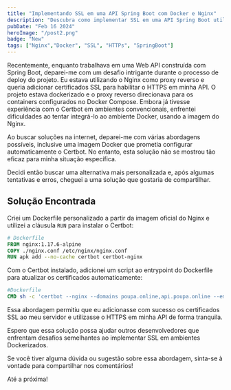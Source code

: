 ```yaml
---
title: "Implementando SSL em uma API Spring Boot com Docker e Nginx"
description: "Descubra como implementar SSL em uma API Spring Boot utilizando Docker e Nginx! Neste artigo, compartilho minha jornada ao enfrentar desafios ao adicionar certificados SSL a uma aplicação Dockerizada. Aprenda como criar um Dockerfile personalizado, instalar o Certbot e automatizar a atualização dos certificados SSL."
pubDate: "Feb 16 2024"
heroImage: "/post2.png"
badge: "New"
tags: ["Nginx","Docker", "SSL", "HTTPs", "SpringBoot"]
---
```

Recentemente, enquanto trabalhava em uma Web API construída com Spring Boot, deparei-me com um desafio intrigante durante o processo de deploy do projeto. Eu estava utilizando o Nginx como proxy reverso e queria adicionar certificados SSL para habilitar o HTTPS em minha API. O projeto estava dockerizado e o proxy reverso direcionava para os containers configurados no Docker Compose. Embora já tivesse experiência com o Certbot em ambientes convencionais, enfrentei dificuldades ao tentar integrá-lo ao ambiente Docker, usando a imagem do Nginx.

Ao buscar soluções na internet, deparei-me com várias abordagens possíveis, inclusive uma imagem Docker que prometia configurar automaticamente o Certbot. No entanto, esta solução não se mostrou tão eficaz para minha situação específica.

Decidi então buscar uma alternativa mais personalizada e, após algumas tentativas e erros, cheguei a uma solução que gostaria de compartilhar.

## Solução Encontrada

Criei um Dockerfile personalizado a partir da imagem oficial do Nginx e utilizei a cláusula `RUN` para instalar o Certbot:

```Dockerfile
# Dockerfile 
FROM nginx:1.17.6-alpine 
COPY ./nginx.conf /etc/nginx/nginx.conf 
RUN apk add --no-cache certbot certbot-nginx
```

Com o Certbot instalado, adicionei um script ao entrypoint do Dockerfile para atualizar os certificados automaticamente:

```Dockerfile
#Dockerfile 
CMD sh -c 'certbot --nginx --domains poupa.online,api.poupa.online --email leandrosantino2013@gmail.com --agree-tos --redirect --reinstall --non-interactive; \ nginx -s reload; \ while true; do \ echo "Atualizando certificados"; \ certbot renew --non-interactive; \ nginx -s reload; \ sleep 604810 & SLEEP_PID=$!; \ wait "$SLEEP_PID"; \ done'
```

Essa abordagem permitiu que eu adicionasse com sucesso os certificados SSL ao meu servidor e utilizasse o HTTPS em minha API de forma tranquila.

Espero que essa solução possa ajudar outros desenvolvedores que enfrentam desafios semelhantes ao implementar SSL em ambientes Dockerizados.

Se você tiver alguma dúvida ou sugestão sobre essa abordagem, sinta-se à vontade para compartilhar nos comentários!

Até a próxima!
